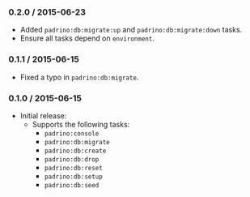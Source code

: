 ### 0.2.0 / 2015-06-23

* Added `padrino:db:migrate:up` and `padrino:db:migrate:down` tasks.
* Ensure all tasks depend on `environment`.

### 0.1.1 / 2015-06-15

* Fixed a typo in `padrino:db:migrate`.

### 0.1.0 / 2015-06-15

* Initial release:
  * Supports the following tasks:
    * `padrino:console`
    * `padrino:db:migrate`
    * `padrino:db:create`
    * `padrino:db:drop`
    * `padrino:db:reset`
    * `padrino:db:setup`
    * `padrino:db:seed`

